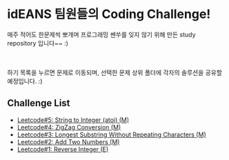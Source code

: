 # idEANS 팀원들의 Coding Challenge!
매주 적어도 한문제씩 뽀개며 프로그래밍 쎈쑤를 잊지 않기 위해 만든 study repository 입니다~~ :)
<br/> <br/> <br/> 

하기 목록을 누르면 문제로 이동되며, 선택한 문제 상위 폴더에 각자의 솔루션을 공유할 예정입니다. :)

## Challenge List
- [Leetcode#5: String to Integer (atoi) (M)](https://github.com/THEidEANS/Algorithm_Study/blob/master/05wk03/problem5.md)
- [Leetcode#4: ZigZag Conversion (M)](https://github.com/THEidEANS/Algorithm_Study/blob/master/05wk02/problem4.md)
- [Leetcode#3: Longest Substring Without Repeating Characters (M)](https://github.com/THEidEANS/Algorithm_Study/blob/master/05wk01/problem3.md)
- [Leetcode#2: Add Two Numbers (M)](https://github.com/THEidEANS/Algorithm_Study/blob/master/02wk03/problem2.md)
- [Leetcode#1: Reverse Integer (E)](https://github.com/THEidEANS/Algorithm_Study/blob/master/02wk03/problem1.md)
